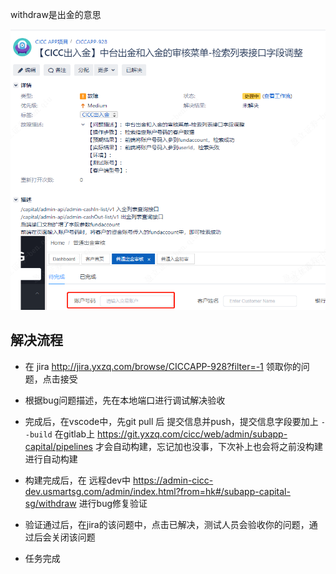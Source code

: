 withdraw是出金的意思

![image-20230703112254431](7月3日.assets/image-20230703112254431.png)

## 解决流程

- 在 jira http://jira.yxzq.com/browse/CICCAPP-928?filter=-1 领取你的问题，点击接受

- 根据bug问题描述，先在本地端口进行调试解决验收
- 完成后，在vscode中，先git pull 后 提交信息并push，提交信息字段要加上 `--build` 在gitlab上 https://git.yxzq.com/cicc/web/admin/subapp-capital/pipelines 才会自动构建，忘记加也没事，下次补上也会将之前没构建进行自动构建
- 构建完成后，在 远程dev中 https://admin-cicc-dev.usmartsg.com/admin/index.html?from=hk#/subapp-capital-sg/withdraw 进行bug修复验证
- 验证通过后，在jira的该问题中，点击已解决，测试人员会验收你的问题，通过后会关闭该问题
- 任务完成